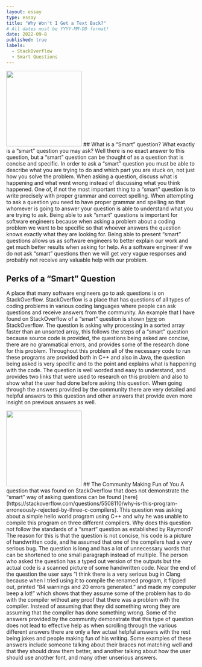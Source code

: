 ```yaml
---
layout: essay
type: essay
title: "Why Won't I Get a Text Back?"
# All dates must be YYYY-MM-DD format!
date: 2022-09-8
published: true
labels:
  - StackOverflow
  - Smart Questions
---
```


<img width="200px" class="rounded float-start pe-4" src="../img/gettingATextBack/coding.png">
## What is a “Smart” question?
	What exactly is a “smart” question you may ask? Well there is no exact answer to this question, but a “smart” question can be thought of as a question that is concise and specific. In order to ask a “smart” question you must be able to describe what you are trying to do and which part you are stuck on, not just how you solve the problem. When asking a question, discuss what is happening and what went wrong instead of discussing what you think happened. One of, if not the most important thing to a “smart” question is to write precisely with proper grammar and correct spelling. When attempting to ask a question you need to have proper grammar and spelling so that whomever is going to answer your question is able to understand what you are trying to ask. Being able to ask “smart” questions is important for software engineers because when asking a problem about a coding problem we want to be specific so that whoever answers the question knows exactly what they are looking for. Being able to present “smart” questions allows us as software engineers to better explain our work and get much better results when asking for help. As a software engineer if we do not ask “smart” questions then we will get very vague responses and probably not receive any valuable help with our problem. 
	
## Perks of a “Smart” Question
A place that many software engineers go to ask questions is on StackOverflow. StackOverflow is a place that has questions of all types of coding problems in various coding languages where people can ask questions and receive answers from the community. An example that I have found on StackOverflow of a “smart” question is shown [here](https://stackoverflow.com/questions/11227809/why-is-processing-a-sorted-array-faster-than-processing-an-unsorted-array) on StackOverflow. The question is asking why processing in a sorted array faster than an unsorted array, this follows the steps of a “smart” question because source code is provided, the questions being asked are concise, there are no grammatical errors, and provides some of the research done for this problem. Throughout this problem all of the necessary code to run these programs are provided both in C++ and also in Java, the question being asked is very specific and to the point and explains what is happening with the code. The question is well worded and easy to understand, and provides two links that were used to research on this problem and also to show what the user had done before asking this question. When going through the answers provided by the community there are very detailed and helpful answers to this question and other answers that provide even more insight on previous answers as well.

<img width="200px" class="rounded float-start pe-4" src="../img/gettingATextBack/StackOverflow.png">	
## The Community Making Fun of You
A question that was found on StackOverflow that does not demonstrate the “smart” way of asking questions can be found [here](https://stackoverflow.com/questions/5508110/why-is-this-program-erroneously-rejected-by-three-c-compilers). This question was asking about a simple hello world program using C++ and why he was unable to compile this program on three different compilers. Why does this question not follow the standards of a “smart” question as established by Raymond? The reason for this is that the question is not concise, his code is a picture of handwritten code, and he assumed that one of the compilers had a very serious bug. The question is long and has a lot of unnecessary words that can be shortened to one small paragraph instead of multiple. The person who asked the question has a typed out version of the outputs but the actual code is a scanned picture of some handwritten code. Near the end of the question the user says “I think there is a very serious bug in Clang because when I tried using it to compile the renamed program, it flipped out, printed “84 warnings and 20 errors generated.” and made my computer beep a lot!” which shows that they assume some of the problem has to do with the compiler without any proof that there was a problem with the compiler. Instead of assuming that they did something wrong they are assuming that the compiler has done something wrong. Some of the answers provided by the community demonstrate that this type of question does not lead to effective help as when scrolling through the various different answers there are only a few actual helpful answers with the rest being jokes and people making fun of his writing. Some examples of these answers include someone talking about their braces not matching well and that they should draw them better, and another talking about how the user should use another font, and many other unserious answers. 
